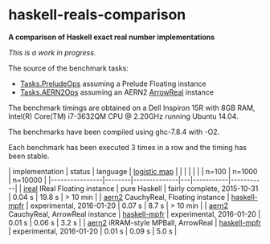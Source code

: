 # haskell-reals-comparison

__A comparison of Haskell exact real number implementations__

_This is a work in progress._

The source of the benchmark tasks:  
* [Tasks.PreludeOps](https://github.com/michalkonecny/haskell-reals-comparison/blob/master/src/Tasks/PreludeOps.hs) assuming a Prelude Floating instance
* [Tasks.AERN2Ops](https://github.com/michalkonecny/haskell-reals-comparison/blob/master/src/Tasks/AERN2Ops.hs) assuming an AERN2 [ArrowReal](https://github.com/michalkonecny/aern2/blob/master/aern2-num/src/AERN2/Num/Operations.hs) instance

The benchmark timings are obtained on a Dell Inspiron 15R with 8GB RAM,
Intel(R) Core(TM) i7-3632QM CPU @ 2.20GHz running Ubuntu 14.04.

The benchmarks have been compiled using ghc-7.8.4 with -O2.

Each benchmark has been executed 3 times in a row and the timing has been stable.

| implementation | status | language | [logistic map]() |  |  |
|                |        |              | n=100 | n=1000 | n=10000 |
|----------------|--------|--------------|---|-----------|-----------|
| [ireal](https://hackage.haskell.org/package/ireal) IReal Floating instance | pure Haskell | fairly complete, 2015-10-31 | 0.04 s | 19.8 s | > 10 min |
| [aern2](https://github.com/michalkonecny/aern2) CauchyReal, Floating instance | [haskell-mpfr](https://github.com/comius/haskell-mpfr) | experimental, 2016-01-20 | 0.07 s | 8.7 s | > 10 min |
| [aern2](https://github.com/michalkonecny/aern2) CauchyReal, ArrowReal instance | [haskell-mpfr](https://github.com/comius/haskell-mpfr) | experimental, 2016-01-20 | 0.01 s | 0.06 s | 3.2 s |
| [aern2](https://github.com/michalkonecny/aern2) iRRAM-style MPBall, ArrowReal | [haskell-mpfr](https://github.com/comius/haskell-mpfr) | experimental, 2016-01-20 | 0.01 s | 0.09 s | 5.0 s |
